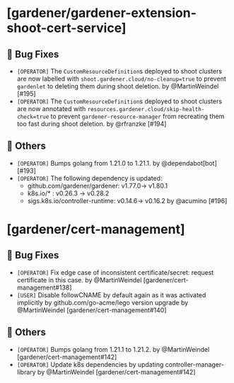 # [gardener/gardener-extension-shoot-cert-service]

## 🐛 Bug Fixes

- `[OPERATOR]` The `CustomResourceDefinition`s deployed to shoot clusters are now labelled with `shoot.gardener.cloud/no-cleanup=true` to prevent `gardenlet` to deleting them during shoot deletion. by @MartinWeindel [#195]
- `[OPERATOR]` The `CustomResourceDefinition`s deployed to shoot clusters are now annotated with `resources.gardener.cloud/skip-health-check=true` to prevent `gardener-resource-manager` from recreating them too fast during shoot deletion. by @rfranzke [#194]
## 🏃 Others

- `[OPERATOR]` Bumps golang from 1.21.0 to 1.21.1. by @dependabot[bot] [#193]
- `[OPERATOR]` The following dependency is updated:  
  - github.com/gardener/gardener: v1.77.0-> v1.80.1  
  - k8s.io/* : v0.26.3 -> v0.28.2  
  - sigs.k8s.io/controller-runtime: v0.14.6-> v0.16.2 by @acumino [#196]
# [gardener/cert-management]

## 🐛 Bug Fixes

- `[OPERATOR]` Fix edge case of inconsistent certificate/secret: request certificate in this case. by @MartinWeindel [gardener/cert-management#138]
- `[USER]` Disable followCNAME by default again as it was activated implicitly by github.com/go-acme/lego version upgrade by @MartinWeindel [gardener/cert-management#140]
## 🏃 Others

- `[OPERATOR]` Bumps golang from 1.21.1 to 1.21.2. by @MartinWeindel [gardener/cert-management#142]
- `[OPERATOR]` Update k8s dependencies by updating controller-manager-library by @MartinWeindel [gardener/cert-management#142]